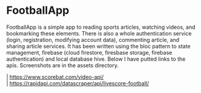 # FootballApp

FootballApp is a simple app to reading sports articles, watching videos, and bookmarking these elements. There is also a whole authentication service (login, registration, modifying account data), commenting article, and sharing article services. It has been written using the bloc pattern to state management, firebase (cloud firestore, firesbase storage, firebase authentication) and local database hive. Below I have putted links to the apis. Screenshots are in the assets directory.

| https://www.scorebat.com/video-api/ <br>
| https://rapidapi.com/datascraper/api/livescore-football/

